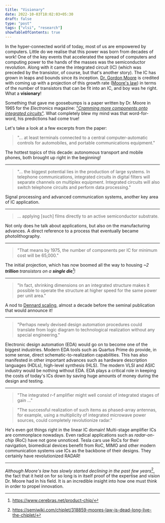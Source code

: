 ```yaml
---
title: "Visionary"
date: 2022-10-03T18:02:03+05:30
draft: false
type: "post"
tags: ["vlsi", "research"]
showTableOfContents: true
---
```


In the hyper-connected world of today, most of us are empowered by computers.
Little do we realise that this power was born from decades of work! One of the
key events that accelerated the spread of computers and computing power to the
hands of the masses was the semiconductor revolution. Along with it came the
integrated circuit (IC) (which was preceded by the transistor, of course, but
that's another story). The IC has grown in leaps and bounds since its inception.
[Dr. Gordon Moore](https://en.wikipedia.org/wiki/Gordon_Moore) is credited with
coming up with a projection of this growth rate ([Moore's
law](https://en.wikipedia.org/wiki/Moore%27s_law)) in terms of the number of
transistors that can be fit into an IC, and boy was he right. What a
**visionary**!

Something that gave me goosebumps is a paper written by Dr. Moore in 1965 for
the _Electronics_ magazine: ["_Cramming more components onto integrated
circuits_"](https://newsroom.intel.com/wp-content/uploads/sites/11/2018/05/moores-law-electronics.pdf).
What completely blew my mind was that word-for-word, his predictions had come
true!

Let's take a look at a few excerpts from the paper:

> "... at least terminals connected to a central computer-automatic controls for
> automobiles, and portable communications equipment."

The hottest topics of this decade: autonomous transport and mobile phones, both
brought up right in the beginning!

---

> "... the biggest potential lies in the production of large systems. In
> telephone communications, integrated circuits in digital filters will separate
> channels on multiplex equipment. Integrated circuits will also switch
> telephone circuits and perform data processing."

Signal processing and advanced communication systems, another key area of IC
application.

---

> ... applying [such] films directly to an active semiconductor substrate.

Not only does he talk about applications, but also on the manufacturing
advances. A direct reference to a process that eventually became
photolithography.

---

> "That means by 1975, the number of components per IC for minimum cost will
> be 65,000."

The initial projection, which has now boomed all the way to housing <cite>~2
**trillion** transistors on a **single die**[^1]</cite>!

[^1]: https://www.cerebras.net/product-chip/

---

> "In fact, shrinking dimensions on an integrated structure makes it possible to
> operate the structure at higher speed for the same power per unit area."

A nod to [Dennard scaling](https://en.wikipedia.org/wiki/Dennard_scaling),
almost a decade before the seminal publication that would announce it!

---

> "Perhaps newly devised design automation procedures could translate from logic
> diagram to technological realization without any special engineering."

Electronic design automation (EDA) would go on to become one of the biggest
industries. Modern EDA tools such as Quartus Prime do provide, in some sense,
direct schematic-to-realization capabilities. This has also manifested in other
important advances such as hardware description languages (HDLs), high-level
synthesis (HLS). The modern VLSI and ASIC industry would be nothing without EDA.
EDA plays a critical role in keeping the costs of today's ICs down by saving
huge amounts of money during the design and testing.

---

> "The integrated r-f amplifier might well consist of integrated stages of gain
> ..."

> "The successful realization of such items as phased-array antennas, for
> example, using a multiplicity of integrated microwave power sources, could
> completely revolutionize radar."

He's even got things right in the linear IC domain! Multi-stage amplifier ICs
are commonplace nowadays. Even radical applications such as _radar-on-chip_
(RoC) have not gone unnoticed. Tesla cars use RoCs for their navigation,
biomedical devices benefit from RoC, MIMO and other modern communication systems
use ICs as the backbone of their designs. They certainly have revolutionized
RADAR!

---

<cite>Although Moore's law has slowly started declining in the past few
years</cite>[^2], the fact that it held on for so long is in itself proof of the
expertise and vision Dr. Moore had in his field. It is an incredible insight
into how one must think in order to propel innovation.

[^2]: https://semiwiki.com/chiplet/318859-moores-law-is-dead-long-live-the-chiplet/
